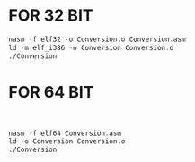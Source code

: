 <h1>FOR 32 BIT</h1>


```asm
nasm -f elf32 -o Conversion.o Conversion.asm
ld -m elf_i386 -o Conversion Conversion.o
./Conversion
```


<h1>FOR 64 BIT</h1><br>

```asm
nasm -f elf64 Conversion.asm
ld -o Conversion Conversion.o
./Conversion
```
